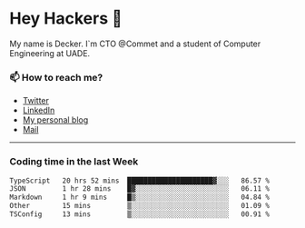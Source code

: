 # Hey Hackers 👋

My name is Decker. I`m CTO @Commet and a student of Computer Engineering at UADE.

### 📫 How to reach me?
- [Twitter](https://x.com/0xDecker) 
- [LinkedIn](https://www.linkedin.com/in/decker-urbano/) 
- [My personal blog](http://decker.sh) 
- [Mail](mailto:me@decker.sh)

---

### Coding time in the last Week

<!--START_SECTION:waka-->

```txt
TypeScript   20 hrs 52 mins  █████████████████████▓░░░   86.57 %
JSON         1 hr 28 mins    █▓░░░░░░░░░░░░░░░░░░░░░░░   06.11 %
Markdown     1 hr 9 mins     █▒░░░░░░░░░░░░░░░░░░░░░░░   04.84 %
Other        15 mins         ▒░░░░░░░░░░░░░░░░░░░░░░░░   01.09 %
TSConfig     13 mins         ▒░░░░░░░░░░░░░░░░░░░░░░░░   00.91 %
```

<!--END_SECTION:waka-->
